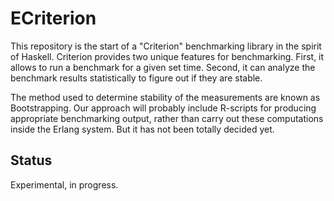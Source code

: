 # ECriterion

This repository is the start of a "Criterion" benchmarking library in the spirit of Haskell. Criterion provides two unique features for benchmarking. First, it allows to run a benchmark for a given set time. Second, it can analyze the benchmark results statistically to figure out if they are stable.

The method used to determine stability of the measurements are known as Bootstrapping. Our approach will probably include R-scripts for producing appropriate benchmarking output, rather than carry out these computations inside the Erlang system. But it has not been totally decided yet.

## Status

Experimental, in progress.